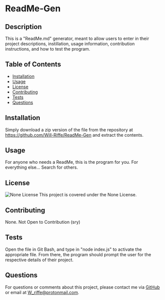 # ReadMe-Gen

  ## Description
  This is a "ReadMe.md" generator, meant to allow users to enter in their project descriptions, instillation, usage information, contribution instructions, and how to test the program.

  ## Table of Contents
  - [Installation](#installation)
  - [Usage](#usage)
  - [License](#license)
  - [Contributing](#contributing)
  - [Tests](#tests)
  - [Questions](#questions)

  ## Installation
  Simply download a zip version of the file from the repository at https://github.com/Will-Riffe/ReadMe-Gen and extract the contents.

  ## Usage
  For anyone who needs a ReadMe, this is the program for you. For everything else... Search for others.

  ## License
  ![None License](https://img.shields.io/badge/License-None-blue.svg)
  This project is covered under the None License.

  ## Contributing
  None. Not Open to Contribution (sry)

  ## Tests
  Open the file in Git Bash, and type in "node index.js" to activate the appropriate file. From there, the program should prompt the user for the respective details of their project.

  ## Questions
  For questions or comments about this project, please contact me via [GitHub](https://github.com/Will-Riffe) or email at W_riffe@protonmail.com.
  